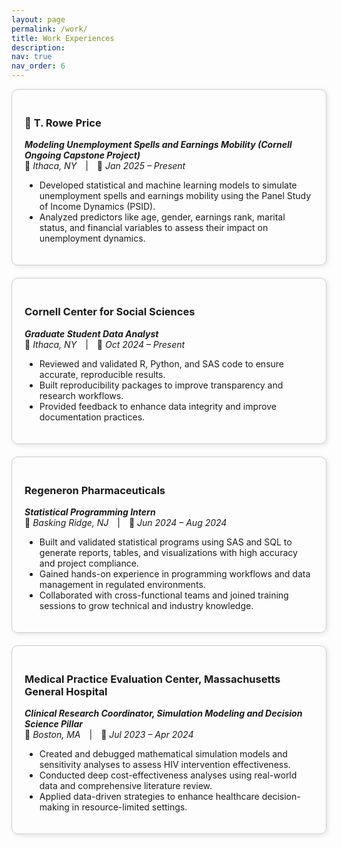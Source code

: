 ```yaml
---
layout: page
permalink: /work/
title: Work Experiences
description:
nav: true
nav_order: 6
---
```


<div style="border: 1px solid #ccc; border-radius: 10px; padding: 20px; margin-bottom: 20px; box-shadow: 2px 2px 8px rgba(0,0,0,0.1);">

### 🏢 **T. Rowe Price**  
**_Modeling Unemployment Spells and Earnings Mobility (Cornell Ongoing Capstone Project)_**  
📍 *Ithaca, NY* | 📅 *Jan 2025 – Present*  

- Developed statistical and machine learning models to simulate unemployment spells and earnings mobility using the Panel Study of Income Dynamics (PSID).  
- Analyzed predictors like age, gender, earnings rank, marital status, and financial variables to assess their impact on unemployment dynamics.

</div>

<div style="border: 1px solid #ccc; border-radius: 10px; padding: 20px; margin-bottom: 20px; box-shadow: 2px 2px 8px rgba(0,0,0,0.1);">

### **Cornell Center for Social Sciences**  
**_Graduate Student Data Analyst_**  
📍 *Ithaca, NY* | 📅 *Oct 2024 – Present*  

- Reviewed and validated R, Python, and SAS code to ensure accurate, reproducible results.  
- Built reproducibility packages to improve transparency and research workflows.  
- Provided feedback to enhance data integrity and improve documentation practices.

</div>

<div style="border: 1px solid #ccc; border-radius: 10px; padding: 20px; margin-bottom: 20px; box-shadow: 2px 2px 8px rgba(0,0,0,0.1);">

### **Regeneron Pharmaceuticals**  
**_Statistical Programming Intern_**  
📍 *Basking Ridge, NJ* | 📅 *Jun 2024 – Aug 2024*  

- Built and validated statistical programs using SAS and SQL to generate reports, tables, and visualizations with high accuracy and project compliance.  
- Gained hands-on experience in programming workflows and data management in regulated environments.  
- Collaborated with cross-functional teams and joined training sessions to grow technical and industry knowledge.

</div>

<div style="border: 1px solid #ccc; border-radius: 10px; padding: 20px; margin-bottom: 20px; box-shadow: 2px 2px 8px rgba(0,0,0,0.1);">

### **Medical Practice Evaluation Center, Massachusetts General Hospital**  
**_Clinical Research Coordinator, Simulation Modeling and Decision Science Pillar_**  
📍 *Boston, MA* | 📅 *Jul 2023 – Apr 2024*  

- Created and debugged mathematical simulation models and sensitivity analyses to assess HIV intervention effectiveness.  
- Conducted deep cost-effectiveness analyses using real-world data and comprehensive literature review.  
- Applied data-driven strategies to enhance healthcare decision-making in resource-limited settings.

</div>
